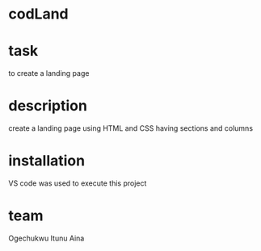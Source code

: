 # codLand
# task
to create a landing page
# description
create a landing page using HTML and CSS having sections and columns
# installation
VS code was used to execute this project

# team
Ogechukwu Itunu Aina